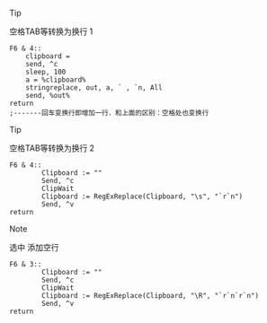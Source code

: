 > [!TIP]
> 空格TAB等转换为换行  1

```
F6 & 4::
	clipboard =
	send, ^c
	sleep, 100
	a = %clipboard%
	stringreplace, out, a, ` , `n, All
	send, %out%
return                                                                   ;-------回车变换行即增加一行．和上面的区别：空格处也变换行　
```

> [!TIP]
> 空格TAB等转换为换行 2

```
F6 & 4::
    	Clipboard := ""
    	Send, ^c
    	ClipWait
    	Clipboard := RegExReplace(Clipboard, "\s", "`r`n")
    	Send, ^v
return  
```

> [!Note]
> 选中 添加空行

```
F6 & 3::
    	Clipboard := ""
    	Send, ^c
    	ClipWait
    	Clipboard := RegExReplace(Clipboard, "\R", "`r`n`r`n")
    	Send, ^v
return
```
